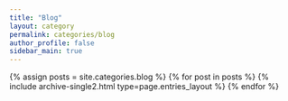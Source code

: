 ```yaml
---
title: "Blog"
layout: category
permalink: categories/blog
author_profile: false
sidebar_main: true
---
```



{% assign posts = site.categories.blog %}
{% for post in posts %} {% include archive-single2.html type=page.entries_layout %} {% endfor %}